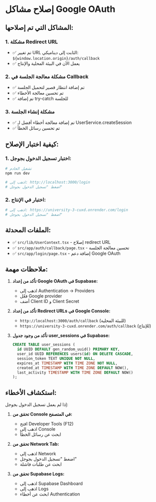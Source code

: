 # إصلاح مشاكل Google OAuth

## المشاكل التي تم إصلاحها:

### 1. **مشكلة Redirect URL**
- ✅ تم تغيير URL الثابت إلى ديناميكي: `${window.location.origin}/auth/callback`
- ✅ يعمل الآن في البيئة المحلية والإنتاج

### 2. **مشكلة معالجة الجلسة في Callback**
- ✅ تم إضافة انتظار قصير لتحميل الجلسة
- ✅ تم تحسين معالجة الأخطاء
- ✅ تم إضافة try-catch للجلسة

### 3. **مشكلة إنشاء الجلسة**
- ✅ تم إضافة معالجة أخطاء أفضل لـ UserService.createSession
- ✅ تم تحسين رسائل الخطأ

## كيفية اختبار الإصلاح:

### 1. **اختبار تسجيل الدخول بجوجل:**
```bash
# تشغيل الخادم
npm run dev

# اذهب إلى: http://localhost:3000/login
# اضغط "تسجيل الدخول بجوجل"
```

### 2. **اختبار في الإنتاج:**
```bash
# اذهب إلى: https://university-3-cuxd.onrender.com/login
# اضغط "تسجيل الدخول بجوجل"
```

## الملفات المحدثة:

- ✅ `src/lib/UserContext.tsx` - إصلاح redirect URL
- ✅ `src/app/auth/callback/page.tsx` - تحسين معالجة الجلسة
- ✅ `src/app/login/page.tsx` - إضافة دعم Google OAuth

## ملاحظات مهمة:

1. **تأكد من إعداد Google OAuth في Supabase:**
   - اذهب إلى Authentication → Providers
   - فعّل Google provider
   - أضف Client ID و Client Secret

2. **تأكد من إعداد Redirect URLs في Google Console:**
   - `http://localhost:3000/auth/callback` (للبيئة المحلية)
   - `https://university-3-cuxd.onrender.com/auth/callback` (للإنتاج)

3. **تأكد من وجود جدول user_sessions في Supabase:**
   ```sql
   CREATE TABLE user_sessions (
     id UUID DEFAULT gen_random_uuid() PRIMARY KEY,
     user_id UUID REFERENCES users(id) ON DELETE CASCADE,
     session_token TEXT UNIQUE NOT NULL,
     expires_at TIMESTAMP WITH TIME ZONE NOT NULL,
     created_at TIMESTAMP WITH TIME ZONE DEFAULT NOW(),
     last_activity TIMESTAMP WITH TIME ZONE DEFAULT NOW()
   );
   ```

## استكشاف الأخطاء:

إذا لم يعمل تسجيل الدخول بجوجل:

1. **تحقق من Console في المتصفح:**
   - افتح Developer Tools (F12)
   - اذهب إلى Console
   - ابحث عن رسائل الخطأ

2. **تحقق من Network Tab:**
   - اذهب إلى Network
   - اضغط "تسجيل الدخول بجوجل"
   - ابحث عن طلبات فاشلة

3. **تحقق من Supabase Logs:**
   - اذهب إلى Supabase Dashboard
   - اذهب إلى Logs
   - ابحث عن أخطاء Authentication
